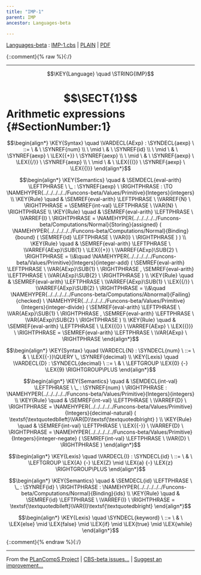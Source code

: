 ```yaml
---
title: "IMP-1"
parent: IMP
ancestor: Languages-beta

---
```

[Languages-beta] : [IMP-1.cbs] \| [PLAIN] \| [PDF]

{::comment}{% raw %}{:/}


----

$$\KEY{Language} \quad \STRING{IMP}$$

# $$\SECT{1}$$ Arithmetic expressions {#SectionNumber:1}


$$\begin{align*}
  \KEY{Syntax} \quad
    \VARDECL{AExp} : \SYNDECL{aexp}
      \ ::= \ & \
      \SYNREF{num} \\
      \ \mid \ & \ \SYNREF{id} \\
      \ \mid \ & \ \SYNREF{aexp} \ \LEX{{+}} \ \SYNREF{aexp} \\
      \ \mid \ & \ \SYNREF{aexp} \ \LEX{{/}} \ \SYNREF{aexp} \\
      \ \mid \ & \ \LEX{{(}} \ \SYNREF{aexp} \ \LEX{{)}}
\end{align*}$$

$$\begin{align*}
  \KEY{Semantics} \quad
  & \SEMDECL{eval-arith} \LEFTPHRASE \ \_ : \SYNREF{aexp} \ \RIGHTPHRASE  
    :  \TO \NAMEHYPER{../../../../../Funcons-beta/Values/Primitive}{Integers}{integers} 
\\
  \KEY{Rule} \quad
    & \SEMREF{eval-arith} \LEFTPHRASE \
                            \VARREF{N} \
                          \RIGHTPHRASE  = 
      \SEMREF{int-val} \LEFTPHRASE \
                            \VAR{N} \
                          \RIGHTPHRASE 
\\
  \KEY{Rule} \quad
    & \SEMREF{eval-arith} \LEFTPHRASE \
                            \VARREF{I} \
                          \RIGHTPHRASE  = 
      \NAMEHYPER{../../../../../Funcons-beta/Computations/Normal}{Storing}{assigned}
        (  \NAMEHYPER{../../../../../Funcons-beta/Computations/Normal}{Binding}{bound}
                (  \SEMREF{id} \LEFTPHRASE \
                                            \VAR{I} \
                                          \RIGHTPHRASE  ) )
\\
  \KEY{Rule} \quad
    & \SEMREF{eval-arith} \LEFTPHRASE \
                            \VARREF{AExp}\SUB{1} \ \LEX{{+}} \ \VARREF{AExp}\SUB{2} \
                          \RIGHTPHRASE  = \\&\quad
      \NAMEHYPER{../../../../../Funcons-beta/Values/Primitive}{Integers}{integer-add}
        (  \SEMREF{eval-arith} \LEFTPHRASE \
                                    \VAR{AExp}\SUB{1} \
                                  \RIGHTPHRASE , 
               \SEMREF{eval-arith} \LEFTPHRASE \
                                    \VAR{AExp}\SUB{2} \
                                  \RIGHTPHRASE  )
\\
  \KEY{Rule} \quad
    & \SEMREF{eval-arith} \LEFTPHRASE \
                            \VARREF{AExp}\SUB{1} \ \LEX{{/}} \ \VARREF{AExp}\SUB{2} \
                          \RIGHTPHRASE  = \\&\quad
      \NAMEHYPER{../../../../../Funcons-beta/Computations/Abnormal}{Failing}{checked} \ 
        \NAMEHYPER{../../../../../Funcons-beta/Values/Primitive}{Integers}{integer-divide}
          (  \SEMREF{eval-arith} \LEFTPHRASE \
                                      \VAR{AExp}\SUB{1} \
                                    \RIGHTPHRASE , 
                 \SEMREF{eval-arith} \LEFTPHRASE \
                                      \VAR{AExp}\SUB{2} \
                                    \RIGHTPHRASE  )
\\
  \KEY{Rule} \quad
    & \SEMREF{eval-arith} \LEFTPHRASE \
                            \LEX{{(}} \ \VARREF{AExp} \ \LEX{{)}} \
                          \RIGHTPHRASE  = 
      \SEMREF{eval-arith} \LEFTPHRASE \
                            \VAR{AExp} \
                          \RIGHTPHRASE 
\end{align*}$$

$$\begin{align*}
  \KEY{Syntax} \quad
    \VARDECL{N} : \SYNDECL{num}
      \ ::= \ & \
      \LEX{{-}}\QUERY \_ \SYNREF{decimal}
\\
  \KEY{Lexis} \quad
    \VARDECL{D} : \SYNDECL{decimal}
      \ ::= \ & \
      \LEFTGROUP \LEX{0} {-} \LEX{9} \RIGHTGROUP\PLUS
\end{align*}$$

$$\begin{align*}
  \KEY{Semantics} \quad
  & \SEMDECL{int-val} \LEFTPHRASE \ \_ : \SYNREF{num} \ \RIGHTPHRASE  
    : \NAMEHYPER{../../../../../Funcons-beta/Values/Primitive}{Integers}{integers} 
\\
  \KEY{Rule} \quad
    & \SEMREF{int-val} \LEFTPHRASE \
                            \VARREF{D} \
                          \RIGHTPHRASE  = 
      \NAMEHYPER{../../../../../Funcons-beta/Values/Primitive}{Integers}{decimal-natural}
        (  \textsf{\textquotedblleft}\VAR{D}\textsf{\textquotedblright} )
\\
  \KEY{Rule} \quad
    & \SEMREF{int-val} \LEFTPHRASE \
                            \LEX{{-}} \ \VARREF{D} \
                          \RIGHTPHRASE  = 
      \NAMEHYPER{../../../../../Funcons-beta/Values/Primitive}{Integers}{integer-negate}
        (  \SEMREF{int-val} \LEFTPHRASE \
                                    \VAR{D} \
                                  \RIGHTPHRASE  )
\end{align*}$$

$$\begin{align*}
  \KEY{Lexis} \quad
    \VARDECL{I} : \SYNDECL{id}
      \ ::= \ & \
      \LEFTGROUP \LEX{A} {-} \LEX{Z} \mid \LEX{a} {-} \LEX{z} \RIGHTGROUP\PLUS
\end{align*}$$

$$\begin{align*}
  \KEY{Semantics} \quad
  & \SEMDECL{id} \LEFTPHRASE \ \_ : \SYNREF{id} \ \RIGHTPHRASE  
    : \NAMEHYPER{../../../../../Funcons-beta/Computations/Normal}{Binding}{ids} 
\\
  \KEY{Rule} \quad
    & \SEMREF{id} \LEFTPHRASE \
                            \VARREF{I} \
                          \RIGHTPHRASE  = 
      \textsf{\textquotedblleft}\VAR{I}\textsf{\textquotedblright}
\end{align*}$$

$$\begin{align*}
  \KEY{Lexis} \quad
     \SYNDECL{keyword}
      \ ::= \ & \
      \LEX{else} \mid \LEX{false} \mid \LEX{if} \mid \LEX{true} \mid \LEX{while}
\end{align*}$$



[Funcons-beta]: /CBS-beta/math/Funcons-beta
  "FUNCONS-BETA"
[Unstable-Funcons-beta]: /CBS-beta/math/Unstable-Funcons-beta
  "UNSTABLE-FUNCONS-BETA"
[Languages-beta]: /CBS-beta/math/Languages-beta
  "LANGUAGES-BETA"
[Unstable-Languages-beta]: /CBS-beta/math/Unstable-Languages-beta
  "UNSTABLE-LANGUAGES-BETA"
[CBS-beta]: /CBS-beta
  "CBS-BETA"
[IMP-1.cbs]: https://github.com/plancomps/CBS-beta/blob/math/Languages-beta/IMP/IMP-cbs/IMP/IMP-1/IMP-1.cbs
  "CBS SOURCE FILE ON GITHUB"
[PLAIN]: /CBS-beta/docs/Languages-beta/IMP/IMP-cbs/IMP/IMP-1
  "CBS SOURCE WEB PAGE"
 [PRETTY]: /CBS-beta/math/Languages-beta/IMP/IMP-cbs/IMP/IMP-1
  "CBS-KATEX WEB PAGE"
[PDF]: /CBS-beta/math/Languages-beta/IMP/IMP-cbs/IMP/IMP-1/IMP-1.pdf
  "CBS-LATEX PDF FILE"
[PLanCompS Project]: https://plancomps.github.io
  "PROGRAMMING LANGUAGE COMPONENTS AND SPECIFICATIONS PROJECT HOME PAGE"
{::comment}{% endraw %}{:/}


____

From the [PLanCompS Project] | [CBS-beta issues...] | [Suggest an improvement...]

[CBS-beta issues...]: https://github.com/plancomps/CBS-beta/issues
  "CBS-BETA ISSUE REPORTS ON GITHUB"
[Suggest an improvement...]: mailto:plancomps@gmail.com?Subject=CBS-beta%20-%20comment&Body=Re%3A%20CBS-beta%20specification%20at%20IMP/IMP-1/IMP-1.cbs%0A%0AComment/Query/Issue/Suggestion%3A%0A%0A%0ASignature%3A%0A
  "GENERATE AN EMAIL TEMPLATE"
